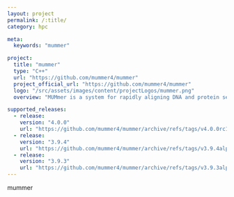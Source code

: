 ```yaml
---
layout: project
permalink: /:title/
category: hpc

meta:
  keywords: "mummer"

project:
  title: "mummer"
  type: "C++"
  url: "https://github.com/mummer4/mummer"
  project_official_url: "https://github.com/mummer4/mummer"
  logo: "/src/assets/images/content/projectLogos/mummer.png"
  overview: "MUMmer is a system for rapidly aligning DNA and protein sequences. The nucmer aligner in the current version (release 4.x) can align two mammalian genomes in about 3 hours on a typical 32+ core workstation with 64+Gb RAM; smaller genomes such as bacteria or small eukaryotes are aligned in seconds or minutes. "

supported_releases:
  - release:
    version: "4.0.0"
    url: "https://github.com/mummer4/mummer/archive/refs/tags/v4.0.0rc1.tar.gz"
  - release:
    version: "3.9.4"
    url: "https://github.com/mummer4/mummer/archive/refs/tags/v3.9.4alpha.tar.gz"
  - release:
    version: "3.9.3"
    url: "https://github.com/mummer4/mummer/archive/refs/tags/v3.9.3alpha.tar.gz"
---
```


<p>mummer</p>
